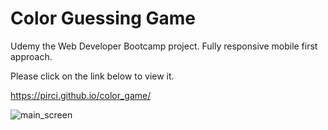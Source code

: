 # Color Guessing Game

Udemy the Web Developer Bootcamp project.
Fully responsive mobile first approach.

Please click on the link below to view it.

https://pirci.github.io/color_game/

![main_screen](https://user-images.githubusercontent.com/43238947/115290222-963efd00-a153-11eb-9fa6-99828b8df43a.png)
